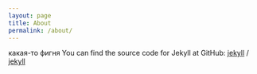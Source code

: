 ```yaml
---
layout: page
title: About
permalink: /about/
---
```


какая-то фигня
You can find the source code for Jekyll at GitHub:
[jekyll][jekyll-organization] /
[jekyll](https://github.com/jekyll/jekyll)


[jekyll-organization]: https://github.com/jekyll
